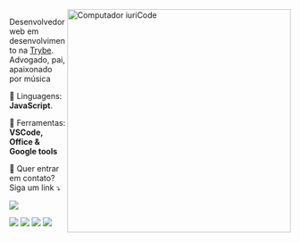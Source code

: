 <img src="https://raw.githubusercontent.com/MicaelliMedeiros/micaellimedeiros/master/image/computer-illustration.png" min-width="400px" max-width="400px" width="400px" align="right" alt="Computador iuriCode">

<p align="left"> 
  Desenvolvedor web em desenvolvimento na <a href="http://www.betrybe.com">Trybe</a>.<br>
  Advogado, pai, apaixonado por música
</p>

<p align="left">
  🦄 Linguagens: <strong>JavaScript</strong>.
</p>

<p align="left">
  💼 Ferramentas: <strong>VSCode, Office & Google tools</strong>
</p>

<p align="left">
  💌 Quer entrar em contato? Siga um link ⤵️
</p>

<p align="left">
  <a href="http://www.twitter.com/Sakae" alt="Twitter">
  <img src="https://img.shields.io/twitter/follow/Sakae?style=social&link=http://www.twitter.com/Sakae"></a>
</p>

<p align="left">
  <a href="mailto:devsakae@gmail.com" alt="Gmail">
  <img src="https://img.shields.io/badge/-Gmail-FF0000?style=flat-square&labelColor=FF0000&logo=gmail&logoColor=white&link=mailto:devsakae@gmail.com" /></a>

  <a href="#" alt="Linkedin">
  <img src="https://img.shields.io/badge/-Linkedin-0e76a8?style=flat-square&logo=Linkedin&logoColor=white&link=https://www.linkedin.com/in/rodrigosakae/" /></a>

  <a href="#" alt="WhatsApp">
  <img src="https://img.shields.io/badge/-WhatsApp-25d366?style=flat-square&labelColor=25d366&logo=whatsapp&logoColor=white&link=http://wa.me/+5548991371440"/></a>

  <a href="#" alt="Instagram">
  <img src="https://img.shields.io/badge/-Instagram-DF0174?style=flat-square&labelColor=DF0174&logo=instagram&logoColor=white&link=https://www.instagram.com/rsakae/"/></a>
</p>  
